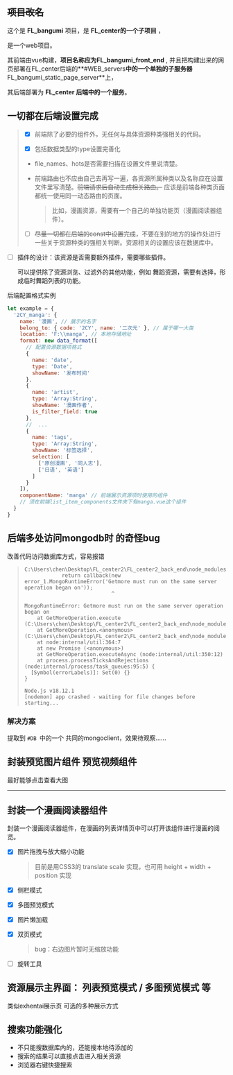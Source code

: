 ## ~~项目改名~~

这个是 **FL_bangumi** 项目，是 **FL_center的一个子项目** ， 

是一个web项目。

其前端由vue构建，**项目名称应为FL_bangumi_front_end** , 并且把构建出来的网页部署在FL_center后端的**#WEB_servers**中的一个单独的子服务器**FL_bangumi_static_page_server**上，

其后端部署为 **FL_center  后端中的一个服务**。



## 一切都在后端设置完成

> - [x] 前端除了必要的组件外，无任何与具体资源种类强相关的代码。
>
>
> - [x] 包括数据类型的type设置完善化
>
>
> - file_names、hots是否需要扫描在设置文件里说清楚。
>
> - 前端路由也不应由自己去再写一遍，各资源所属种类以及名称应在设置文件里写清楚。~~前端请求后自动生成相关路由。~~ 应该是前端各种类页面都统一使用同一动态路由的页面。
>
>   > 比如，漫画资源，需要有一个自己的单独功能页（漫画阅读器组件）。
>
> - [ ] ~~尽量一切都在后端的const中设置完成~~，不要在别的地方的操作处进行一些关于资源种类的强相关判断。资源相关的设置应该在数据库中。



- [ ] 插件的设计：该资源是否需要额外插件，需要哪些插件。

  可以提供除了资源浏览、过滤外的其他功能，例如 舞蹈资源，需要有选择，形成临时舞蹈列表的功能。





后端配置格式实例

```js
let example = {
  '2CY_manga': {
    name: '漫画', // 展示的名字
    belong_to: { code: '2CY', name: '二次元' }, // 属于哪一大类
    location: 'F:\\manga', // 本地存储地址
    format: new data_format([
      // 配置资源数据项格式
      {
        name: 'date',
        type: 'Date',
        showName: '发布时间'
      },
      {
        name: 'artist',
        type: 'Array:String',
        showName: '漫画作者',
        is_filter_field: true
      },
      //  ...
      {
        name: 'tags',
        type: 'Array:String',
        showName: '标签选择',
        selection: [
          ['原创漫画', '同人志'],
          ['日语', '英语']
        ]
      }
    ]),
    componentName: 'manga' // 前端展示资源项时使用的组件
    // 须在前端list_item_components文件夹下有manga.vue这个组件
  }
}

```











## 后端多处访问mongodb时 的奇怪bug

改善代码访问数据库方式，容易报错

> ```
> C:\Users\chen\Desktop\FL_center2\FL_center2_back_end\node_modules\mongodb\lib\operations\get_more.js:22
>             return callback(new error_1.MongoRuntimeError('Getmore must run on the same server operation began on'));
>                             ^
> 
> MongoRuntimeError: Getmore must run on the same server operation began on
>     at GetMoreOperation.execute (C:\Users\chen\Desktop\FL_center2\FL_center2_back_end\node_modules\mongodb\lib\operations\get_more.js:22:29)
>     at GetMoreOperation.<anonymous> (C:\Users\chen\Desktop\FL_center2\FL_center2_back_end\node_modules\mongodb\lib\operations\operation.js:29:18)
>     at node:internal/util:364:7
>     at new Promise (<anonymous>)
>     at GetMoreOperation.executeAsync (node:internal/util:350:12)
>     at process.processTicksAndRejections (node:internal/process/task_queues:95:5) {
>   [Symbol(errorLabels)]: Set(0) {}
> }
> 
> Node.js v18.12.1
> [nodemon] app crashed - waiting for file changes before starting...
> ```
>
> 

### 解决方案

提取到 `#DB `中的一个 共同的mongoclient，效果待观察......



## 封装预览图片组件 预览视频组件

最好能够点击查看大图



<hr>

## 封装一个漫画阅读器组件


封装一个漫画阅读器组件，在漫画的列表详情页中可以打开该组件进行漫画的阅览。


- [x] 图片拖拽与放大缩小功能

  > 目前是用CSS3的 translate scale 实现，也可用 height + width + position 实现

- [x] 侧栏模式

- [x] 多图预览模式

- [x] 图片懒加载

- [x] 双页模式

  > bug：右边图片暂时无缩放功能

- [ ] 旋转工具



## 资源展示主界面： 列表预览模式 / 多图预览模式 等

类似exhentai展示页 可选的多种展示方式



## 搜索功能强化

- 不只能搜数据库内的，还能搜本地待添加的
- 搜索的结果可以直接点击进入相关资源
- 浏览器右键快捷搜索

